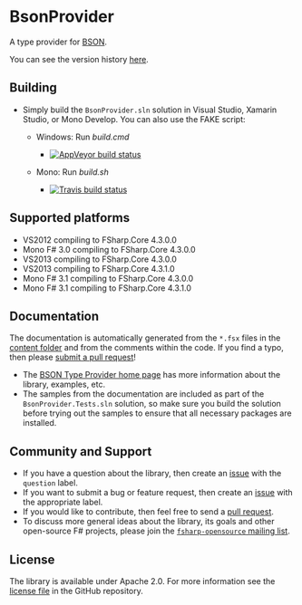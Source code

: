 BsonProvider
============

A type provider for [BSON][bson_spec].

You can see the version history [here][release_notes].

Building
--------

  - Simply build the `BsonProvider.sln` solution in Visual Studio, Xamarin Studio, or Mono Develop.
    You can also use the FAKE script:

      * Windows: Run _build.cmd_

          - [![AppVeyor build status](https://ci.appveyor.com/api/projects/status/vsejbf4jwp2ua2mo)](https://ci.appveyor.com/project/visemet/fsharp-data-bson)

      * Mono: Run _build.sh_

          - [![Travis build status](https://travis-ci.org/visemet/FSharp.Data.Bson.png)](https://travis-ci.org/visemet/FSharp.Data.Bson)

Supported platforms
-------------------

  - VS2012 compiling to FSharp.Core 4.3.0.0
  - Mono F# 3.0 compiling to FSharp.Core 4.3.0.0
  - VS2013 compiling to FSharp.Core 4.3.0.0
  - VS2013 compiling to FSharp.Core 4.3.1.0
  - Mono F# 3.1 compiling to FSharp.Core 4.3.0.0
  - Mono F# 3.1 compiling to FSharp.Core 4.3.1.0

Documentation
-------------

The documentation is automatically generated from the `*.fsx` files in the [content folder][docs_content]
and from the comments within the code. If you find a typo, then please [submit a pull request][pull_requests]!

  - The [BSON Type Provider home page][home_page] has more information about the library, examples, etc.
  - The samples from the documentation are included as part of the `BsonProvider.Tests.sln` solution,
    so make sure you build the solution before trying out the samples to ensure that all necessary packages are installed.

Community and Support
---------------------

  - If you have a question about the library, then create an [issue][issues] with the `question` label.
  - If you want to submit a bug or feature request, then create an [issue][issues] with the appropriate label.
  - If you would like to contribute, then feel free to send a [pull request][pull_requests].
  - To discuss more general ideas about the library, its goals and other open-source F# projects,
    please join the [`fsharp-opensource` mailing list][google_group].

License
-------

The library is available under Apache 2.0. For more information see the [license file][license] in the GitHub repository.

  [bson_spec]:     http://bsonspec.org
  [docs_content]:  docs/content
  [google_group]:  http://groups.google.com/group/fsharp-opensource
  [home_page]:     http://visemet.github.io/FSharp.Data.Bson
  [issues]:        https://github.com/visemet/FSharp.Data.Bson/issues
  [license]:       LICENSE.md
  [pull_requests]: https://github.com/visemet/FSharp.Data.Bson/pulls
  [release_notes]: RELEASE_NOTES.md
